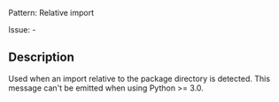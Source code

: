 Pattern: Relative import

Issue: -

## Description

Used when an import relative to the package directory is detected. This message can't be emitted when using Python >= 3.0.